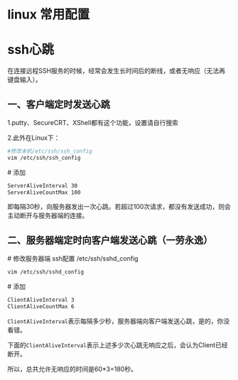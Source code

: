 # linux 常用配置



# ssh心跳

在连接远程SSH服务的时候，经常会发生长时间后的断线，或者无响应（无法再键盘输入）。

## 一、客户端定时发送心跳

1.putty、SecureCRT、XShell都有这个功能，设置请自行搜索

2.此外在Linux下：

```bash
#修改本机/etc/ssh/ssh_config
vim /etc/ssh/ssh_config
```

\# 添加

```bash
ServerAliveInterval 30
ServerAliveCountMax 100
```

即每隔30秒，向服务器发出一次心跳。若超过100次请求，都没有发送成功，则会主动断开与服务器端的连接。



## 二、服务器端定时向客户端发送心跳（一劳永逸）

\# 修改服务器端 ssh配置 /etc/ssh/sshd_config

```bash
vim /etc/ssh/sshd_config
```

\# 添加

```bash
ClientAliveInterval 3
ClientAliveCountMax 6
```

`ClientAliveInterval`表示每隔多少秒，服务器端向客户端发送心跳，是的，你没看错。

下面的`ClientAliveInterval`表示上述多少次心跳无响应之后，会认为Client已经断开。

所以，总共允许无响应的时间是60*3=180秒。
